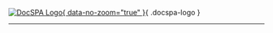 [![DocSPA Logo](./assets/docspa-inline-125px.png){ data-no-zoom="true" }](/){ .docspa-logo }

<md-toc-search summary="SUMMARY"></md-toc-search>

---

<md-toc class="collapsible" path="/" max-depth="2"></md-toc>
<md-toc class="collapsible" path="quickstart" max-depth="2"></md-toc>
<md-toc class="collapsible" path="content" max-depth="2"></md-toc>
<md-toc class="collapsible" path="modules" max-depth="3"></md-toc>
<md-toc class="collapsible" path="themes" max-depth="3"></md-toc>
<md-toc class="collapsible" path="features" max-depth="3"></md-toc>
